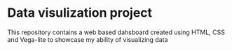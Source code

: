 # Data visulization project
This repository contains a web based dahsboard created using HTML, CSS and Vega-lite to showcase my ability of visualizing data
